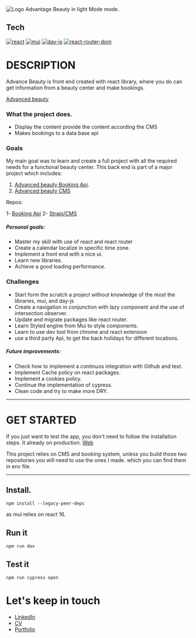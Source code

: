 <picture>
  <source media="(prefers-color-scheme: dark)" srcset="https://drive.google.com/uc?export=view&id=1wsr8uxYJJAm82iHpktyeBZsmVkGHK3pe">
  <source media="(prefers-color-scheme: light)" srcset="https://drive.google.com/uc?export=view&id=1wsr8uxYJJAm82iHpktyeBZsmVkGHK3pe">
  <img alt="Logo Advantage Beauty in light Mode mode." srcset="https://drive.google.com/uc?export=view&id=1wsr8uxYJJAm82iHpktyeBZsmVkGHK3pe">
</picture>

## Tech

[![react](https://img.shields.io/badge/react-18.0.2-lightblue)](https://reactjs.org/)
[![mui](https://img.shields.io/badge/Mui-5.11.6-blue)](https://www.mui.com)
[![day-js](https://img.shields.io/badge/day-js-1.11.6-black)](https://day.js.org/)
[![react-router-dom](https://img.shields.io/badge/react-router-dom-6.6.0-green)](https://reactrouter.com/)

# DESCRIPTION

Advance Beauty is front end created with react library, where you do can get information from a beauty center and make bookings.

[Advanced beauty](https://advanced-beauty-fe.vercel.app/)

### What the project does.

- Display the content provide the content according the CMS
- Makes bookings to a data base api

### Goals

My main goal was to learn and create a full project with all the required needs for a functional beauty center. This back end is part of a major project which includes:

1. [Advanced beauty Booking Api](https://advancedbeauty-be-production.up.railway.app/).
2. [Advanced beauty CMS](https://advancedbeautycms-production.up.railway.app/admin)

Repos:

1- [Booking Api](https://github.com/Rocamain/AdvancedBeauty-BE)
2- [Strapi/CMS](https://github.com/Rocamain/AdvancedBeauty_CMS)

##### Personal goals:

- Master my skill with use of react and react router
- Create a calendar localize in specific time zone.
- Implement a front end with a nice ui.
- Learn new libraries.
- Achieve a good loading performance.

### Challenges

- Start form the scratch a project without knowledge of the most the libraries, mui, and day-js
- Create a navigation in conjunction with lazy component and the use of intersection observer.
- Update and migrate packages like react router.
- Learn Styled engine from Mui to style components.
- Learn to use dev tool from chrome and react extension
- use a third party Api, to get the back holidays for different locations.

##### Future improvements:

- Check how to implement a continuos integration with Github and test.
- Implement Cache policy on react packages.
- Implement a cookies policy.
- Continue the implementation of cypress.
- Clean code and try to make more DRY.

---

# GET STARTED

If you just want to test the app, you don't need to follow the installation steps. It already on production. [Web](https://advanced-beauty-fe.vercel.app/)

This project relies on CMS and booking system, unless you build those two repositories you will need to use the ones I made. which you can find them in env file.

---

## Install.

```
npm install --legacy-peer-deps
```

as mui relies on react 16.

## Run it

```
npm run dev
```

## Test it

```
npm run cypress open
```

# Let's keep in touch

- [LinkedIn](https://www.linkedin.com/in/francisco-javier-roca-vazquez/)
- [CV](https://example.com)
- [Portfolio](https://example.com)
